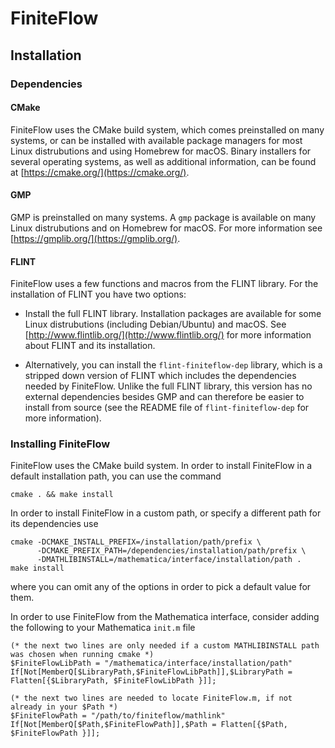 FiniteFlow
==========

Installation
------------

### Dependencies

#### CMake

FiniteFlow uses the CMake build system, which comes preinstalled on
many systems, or can be installed with available package managers for
most Linux distrubutions and using Homebrew for macOS.  Binary
installers for several operating systems, as well as additional
information, can be found at [https://cmake.org/](https://cmake.org/).


#### GMP

GMP is preinstalled on many systems.  A `gmp` package is available on
many Linux distrubutions and on Homebrew for macOS.  For more
information see [https://gmplib.org/](https://gmplib.org/).


#### FLINT

FiniteFlow uses a few functions and macros from the FLINT library.
For the installation of FLINT you have two options:

- Install the full FLINT library.  Installation packages are available
  for some Linux distrubutions (including Debian/Ubuntu) and macOS.
  See [http://www.flintlib.org/](http://www.flintlib.org/) for more
  information about FLINT and its installation.

- Alternatively, you can install the `flint-finiteflow-dep` library,
  which is a stripped down version of FLINT which includes the
  dependencies needed by FiniteFlow.  Unlike the full FLINT library,
  this version has no external dependencies besides GMP and can
  therefore be easier to install from source (see the README file of
  `flint-finiteflow-dep` for more information).


### Installing FiniteFlow

FiniteFlow uses the CMake build system.  In order to install
FiniteFlow in a default installation path, you can use the command
```
cmake . && make install
```

In order to install FiniteFlow in a custom path, or specify a
different path for its dependencies use
```
cmake -DCMAKE_INSTALL_PREFIX=/installation/path/prefix \
      -DCMAKE_PREFIX_PATH=/dependencies/installation/path/prefix \
      -DMATHLIBINSTALL=/mathematica/interface/installation/path .
make install
```
where you can omit any of the options in order to pick a default value
for them.

In order to use FiniteFlow from the Mathematica interface, consider
adding the following to your Mathematica `init.m` file
```
(* the next two lines are only needed if a custom MATHLIBINSTALL path was chosen when running cmake *)
$FiniteFlowLibPath = "/mathematica/interface/installation/path"
If[Not[MemberQ[$LibraryPath,$FiniteFlowLibPath]],$LibraryPath = Flatten[{$LibraryPath, $FiniteFlowLibPath }]];

(* the next two lines are needed to locate FiniteFlow.m, if not already in your $Path *)
$FiniteFlowPath = "/path/to/finiteflow/mathlink"
If[Not[MemberQ[$Path,$FiniteFlowPath]],$Path = Flatten[{$Path, $FiniteFlowPath }]];
```
